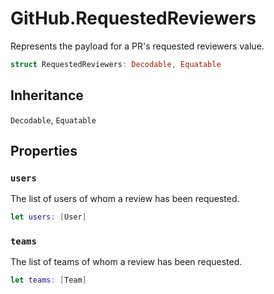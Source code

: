 # GitHub.RequestedReviewers

Represents the payload for a PR's requested reviewers value.

``` swift
struct RequestedReviewers:​ Decodable, Equatable
```

## Inheritance

`Decodable`, `Equatable`

## Properties

### `users`

The list of users of whom a review has been requested.

``` swift
let users:​ [User]
```

### `teams`

The list of teams of whom a review has been requested.

``` swift
let teams:​ [Team]
```
